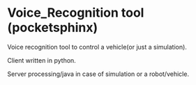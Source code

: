 # Voice_Recognition tool (pocketsphinx)

Voice recognition tool to control a vehicle(or just a simulation).

Client written in python.

Server processing/java in case of simulation or a robot/vehicle.
